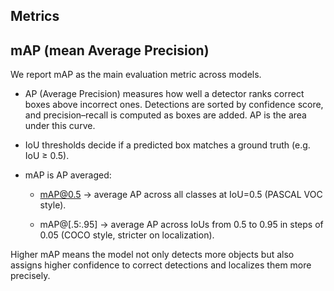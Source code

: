 ## Metrics

## mAP (mean Average Precision)

We report mAP as the main evaluation metric across models.

- AP (Average Precision) measures how well a detector ranks correct boxes above incorrect ones. Detections are sorted by confidence score, and precision–recall is computed as boxes are added. AP is the area under this curve.

- IoU thresholds decide if a predicted box matches a ground truth (e.g. IoU ≥ 0.5).

- mAP is AP averaged:

    - mAP@0.5 → average AP across all classes at IoU=0.5 (PASCAL VOC style).

    - mAP@[.5:.95] → average AP across IoUs from 0.5 to 0.95 in steps of 0.05 (COCO style, stricter on localization).

Higher mAP means the model not only detects more objects but also assigns higher confidence to correct detections and localizes them more precisely.
